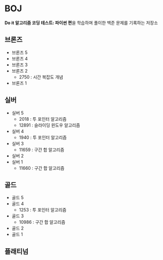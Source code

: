 # BOJ
**Do it 알고리즘 코딩 테스트: 파이썬 편**을 학습하며 풀이한 백준 문제를 기록하는 저장소


## 브론즈
  - 브론즈 5
  - 브론즈 4
  - 브론즈 3
  - 브론즈 2
    * 2750 : 시간 복잡도 개념
  - 브론즈 1
## 실버
  - 실버 5
    * 2018 : 투 포인터 알고리즘
    * 12891 : 슬라이딩 윈도우 알고리즘
  - 실버 4
    * 1940 : 투 포인터 알고리즘
  - 실버 3
    * 11659 : 구간 합 알고리즘
  - 실버 2
  - 실버 1
    * 11660 : 구간 합 알고리즘
## 골드
  - 골드 5
  - 골드 4
    * 1253 : 투 포인터 알고리즘
  - 골드 3
    * 10986 : 구간 합 알고리즘
  - 골드 2
  - 골드 1
## 플래티넘
